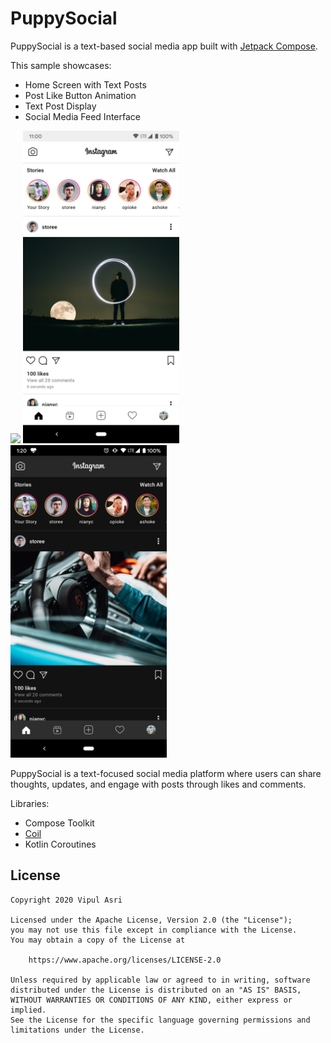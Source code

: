 # PuppySocial

PuppySocial is a text-based social media app built with [Jetpack Compose][compose].

This sample showcases:

* Home Screen with Text Posts
* Post Like Button Animation
* Text Post Display
* Social Media Feed Interface

<p float="center">
  <img src="art/jetinstagram.gif" width="250" />
  <img src="art/screen-1.png" width="250" />
  <img src="art/screen-2.png" width="250" />
</p>

PuppySocial is a text-focused social media platform where users can share thoughts, updates, and engage with posts through likes and comments.

Libraries:
* Compose Toolkit
* [Coil][coil]
* Kotlin Coroutines

[compose]: https://developer.android.com/jetpack/compose
[coil]: https://coil-kt.github.io/coil/compose


## License

```
Copyright 2020 Vipul Asri

Licensed under the Apache License, Version 2.0 (the "License");
you may not use this file except in compliance with the License.
You may obtain a copy of the License at

    https://www.apache.org/licenses/LICENSE-2.0

Unless required by applicable law or agreed to in writing, software
distributed under the License is distributed on an "AS IS" BASIS,
WITHOUT WARRANTIES OR CONDITIONS OF ANY KIND, either express or implied.
See the License for the specific language governing permissions and
limitations under the License.
```

